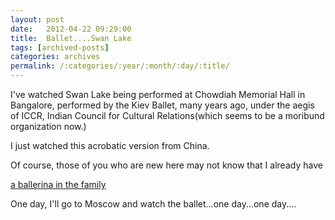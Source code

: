 ```yaml
---
layout: post
date:	2012-04-22 09:29:00
title:  Ballet....Swan Lake
tags: [archived-posts]
categories: archives
permalink: /:categories/:year/:month/:day/:title/
---
```

I've watched Swan Lake being performed at Chowdiah Memorial Hall in Bangalore, performed by the Kiev Ballet, many years ago, under the aegis of ICCR, Indian Council for Cultural Relations(which seems to be a moribund organization now.)

I just watched this acrobatic version from China.

<lj-embed id="882"/>


Of course, those of you who are new here may not know that I already have

<a href="http://deponti.wordpress.com/2011/06/20/ballet-ballet/"> a ballerina in the family </a>

One day, I'll go to Moscow and watch the ballet...one day...one day....
